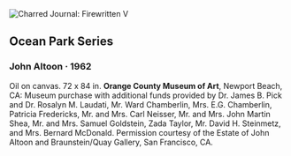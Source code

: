 <div class="artwork-of-the-day">
  <div class="container">
    <div class="img-wrapper">
      <img
        src="https://uploads1.wikiart.org/00134/images/john-altoon/john-altoon.jpg"
        alt="Charred Journal: Firewritten V" />
    </div>
    <div class="artwork-detail">
      <div class="artwork-origin"> 
        <h2 class="artwork-name">Ocean Park Series</h2>
        <h3 class="artist">
          John Altoon
                    ·  1962
        </h3>
      </div>
      <p class="description">
        <span class="artwork-description-text ng-binding" ng-bind-html="viewModel.ArtworkOfTheDay.Description | unsafe">Oil on canvas. 72 x 84 in. <b>Orange County Museum of Art</b>, Newport Beach, CA: Museum purchase with additional funds provided by Dr. James B. Pick and Dr. Rosalyn M. Laudati, Mr. Ward Chamberlin, Mrs. E.G. Chamberlin, Patricia Fredericks, Mr. and Mrs. Carl Neisser, Mr. and Mrs. John Martin Shea, Mr. and Mrs. Samuel Goldstein, Zada Taylor, Mr. David H. Steinmetz, and Mrs. Bernard McDonald. Permission courtesy of the Estate of John Altoon and Braunstein/Quay Gallery, San Francisco, CA.</span>
                        <div class="text-shadow-container" ng-show="showShadow" style=""></div>
      </p>
    </div>
  </div>

</div>
